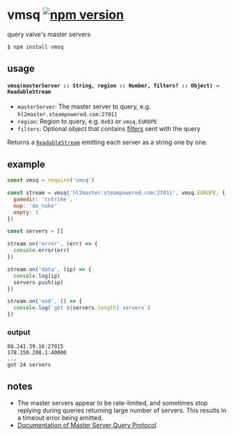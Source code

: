 # vmsq [![npm version](https://badge.fury.io/js/vmsq.svg)](http://badge.fury.io/js/vmsq)

query valve's master servers

```sh
$ npm install vmsq
```

## usage

#### `vmsq(masterServer :: String, region :: Number, filters? :: Object) → ReadableStream`

- `masterServer`: The master server to query, e.g. `hl2master.steampowered.com:27011`
- `region`: Region to query, e.g. `0x03` or `vmsq.EUROPE`
- `filters`: Optional object that contains [filters][filters] sent with the query

Returns a [`ReadableStream`][readablestream] emitting each server as a string one by one.

## example

```js
const vmsq = require('vmsq')

const stream = vmsq('hl2master.steampowered.com:27011', vmsq.EUROPE, {
  gamedir: 'cstrike',
  map: 'de_nuke'
  empty: 1
})

const servers = []

stream.on('error', (err) => {
  console.error(err)
})

stream.on('data', (ip) => {
  console.log(ip)
  servers.push(ip)
})

stream.on('end', () => {
  console.log(`got ${servers.length} servers`)
})
```

### output

```
88.241.39.16:27015
178.150.208.1:40000
...
got 24 servers
```

## notes

- The master servers appear to be rate-limited, and sometimes stop replying
  during queries returning large number of servers. This results in a
  timeout error being emitted.
- [Documentation of Master Server Query Protocol](https://developer.valvesoftware.com/wiki/Master_Server_Query_Protocol)

[readablestream]: https://nodejs.org/api/stream.html#stream_readable_streams
[filters]: https://developer.valvesoftware.com/wiki/Master_Server_Query_Protocol#Filter
